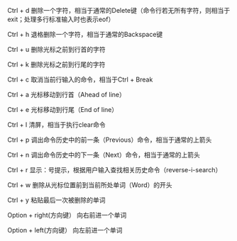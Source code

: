 Ctrl + d 删除一个字符，相当于通常的Delete键（命令行若无所有字符，则相当于exit；处理多行标准输入时也表示eof）

Ctrl + h 退格删除一个字符，相当于通常的Backspace键

Ctrl + u 删除光标之前到行首的字符

Ctrl + k 删除光标之前到行尾的字符

Ctrl + c 取消当前行输入的命令，相当于Ctrl + Break

Ctrl + a 光标移动到行首（Ahead of line）

Ctrl + e 光标移动到行尾（End of line）

Ctrl + l 清屏，相当于执行clear命令

Ctrl + p 调出命令历史中的前一条（Previous）命令，相当于通常的上箭头

Ctrl + n 调出命令历史中的下一条（Next）命令，相当于通常的上箭头

Ctrl + r 显示：号提示，根据用户输入查找相关历史命令（reverse-i-search）

Ctrl + w 删除从光标位置前到当前所处单词（Word）的开头

Ctrl + y 粘贴最后一次被删除的单词

Option + right(方向键） 向右前进一个单词

Option + left(方向键） 向左前进一个单词